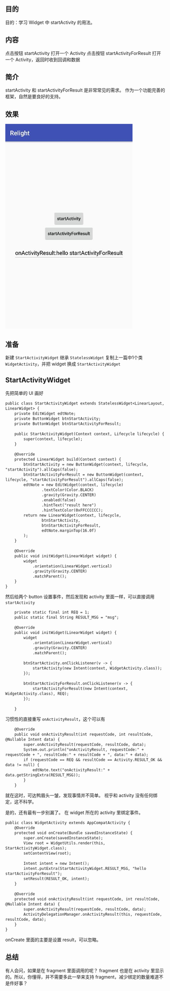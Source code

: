 

## 目的 ##
目的：学习 Widget 中 startActivity 的用法。

## 内容 ##
点击按钮 startActivity 打开一个 Activity 
点击按钮 startActivityForResult 打开一个 Activity，返回时收到回调和数据

## 简介 ##
startActivity 和 startActivityForResult 是非常常见的需求。 作为一个功能完善的框架，自然是要良好的支持。

## 效果 ##

![](../../images/7_StartActivity.jpg)

## 准备 ##

新建 `StartActivityWidget` 继承 `StatelessWidget`
复制上一篇中1个类 `WidgetActivity`，并把 widget 换成 `StartActivityWidget`

## StartActivityWidget ##

先把简单的 UI 画好
```
public class StartActivityWidget extends StatelessWidget<LinearLayout, LinearWidget> {
    private EditWidget edtNote;
    private ButtonWidget btnStartActivity;
    private ButtonWidget btnStartActivityForResult;

    public StartActivityWidget(Context context, Lifecycle lifecycle) {
        super(context, lifecycle);
    }

    @Override
    protected LinearWidget build(Context context) {
        btnStartActivity = new ButtonWidget(context, lifecycle, "startActivity").allCaps(false);
        btnStartActivityForResult = new ButtonWidget(context, lifecycle, "startActivityForResult").allCaps(false);
        edtNote = new EditWidget(context, lifecycle)
                .textColor(Color.BLACK)
                .gravity(Gravity.CENTER)
                .enabled(false)
                .hintText("result here")
                .hintTextColor(0xFFCCCCCC);
        return new LinearWidget(context, lifecycle,
                btnStartActivity,
                btnStartActivityForResult,
                edtNote.marginTop(16.0f)
        );
    }

    @Override
    public void initWidget(LinearWidget widget) {
        widget
            .orientation(LinearWidget.vertical)
            .gravity(Gravity.CENTER)
            .matchParent();
    }
}
```

然后给两个 button 设置事件，然后发现和 activity 里面一样，可以直接调用 `startActivity`
```
    private static final int REQ = 1;
    public static final String RESULT_MSG = "msg";

    @Override
    public void initWidget(LinearWidget widget) {
        widget
            .orientation(LinearWidget.vertical)
            .gravity(Gravity.CENTER)
            .matchParent();

        btnStartActivity.onClickListener(v -> {
            startActivity(new Intent(context, WidgetActivity.class));
        });

        btnStartActivityForResult.onClickListener(v -> {
            startActivityForResult(new Intent(context, WidgetActivity.class), REQ);
        });

    }
```

习惯性的直接重写 `onActivityResult`，这个可以有
```
    @Override
    public void onActivityResult(int requestCode, int resultCode, @Nullable Intent data) {
        super.onActivityResult(requestCode, resultCode, data);
        System.out.println("onActivityResult, requestCode:" + requestCode + ", resultCode:" + resultCode + ", data:" + data);
        if (requestCode == REQ && resultCode == Activity.RESULT_OK && data != null) {
            edtNote.text("onActivityResult:" + data.getStringExtra(RESULT_MSG));
        }
    }
```

就在这时，可达鸭眉头一皱，发现事情并不简单。
视乎和 activity 没有任何绑定，这不科学。

是的，还有最有一步别漏了。 在 widget 所在的 activity 里绑定事件。

```
public class WidgetActivity extends AppCompatActivity {
    @Override
    protected void onCreate(Bundle savedInstanceState) {
        super.onCreate(savedInstanceState);
        View root = WidgetUtils.render(this, StartActivityWidget.class);
        setContentView(root);

        Intent intent = new Intent();
        intent.putExtra(StartActivityWidget.RESULT_MSG, "hello startActivityForResult");
        setResult(RESULT_OK, intent);
    }

    @Override
    protected void onActivityResult(int requestCode, int resultCode, @Nullable Intent data) {
        super.onActivityResult(requestCode, resultCode, data);
        ActivityDelegationManager.onActivityResult(this, requestCode, resultCode, data);
    }
}
```

onCreate 里面的主要是设置 result，可以忽略。


## 总结 ##

有人会问，如果是在 fragment 里面调用的呢？
fragment 也是在 activity 里显示的。所以，你懂得，并不需要多此一举来支持 fragment，减少绑定的数量难道不是件好事？
